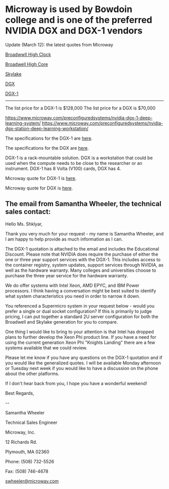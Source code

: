 # Microway is used by Bowdoin college and is one of the preferred NVIDIA DGX and DGX-1 vendors

Update (March 12): the latest quotes from Microway

[Broadwwll High Clock](https://github.com/Pomona-ITS/hpc/blob/master/design/vendors/Microway/Broadwell_High_Clock_MWYQ23428.pdf)

[Broadwell High Core](https://github.com/Pomona-ITS/hpc/blob/master/design/vendors/Microway/Broadwell_High_Core_MWYQ23427.pdf)

[Skylake](https://github.com/Pomona-ITS/hpc/blob/master/design/vendors/Microway/Skylake_MWYQ23433.pdf)

[DGX](https://github.com/Pomona-ITS/hpc/blob/master/design/vendors/Microway/DGX_Station_MWYQ23350-01.pdf)

[DGX-1](https://github.com/Pomona-ITS/hpc/blob/master/design/vendors/Microway/DGX-1_MWYQ23280-01.pdf)

***********************************************************************************************************************
The list price for a DGX-1 is $128,000
The list price for a DGX is $70,000

https://www.microway.com/preconfiguredsystems/nvidia-dgx-1-deep-learning-system/
https://www.microway.com/preconfiguredsystems/nvidia-dgx-station-deep-learning-workstation/

The specifications for the DGX-1 are [here](https://github.com/Pomona-ITS/hpc/blob/master/design/vendors/NVIDIA/NVIDIA-DGX-1-Volta-AI-Supercomputer-Datasheet%20(1).pdf).

The specifications for the DGX are [here](https://github.com/Pomona-ITS/hpc/blob/master/design/vendors/NVIDIA/dgx-station-data-science-supercomputer-datasheet-10232017.pdf).

DGX-1 is a rack-mountable solution. DGX is a workstation that could be used when the compute needs to be close 
to the researcher or an instrument. DGX-1 has 8 Volta (V100) cards, DGX has 4.

Microway quote for DGX-1 is [here](https://github.com/Pomona-ITS/hpc/blob/master/design/vendors/Microway/MWYQ23280.pdf).

Microway quote for DGX is [here](https://github.com/Pomona-ITS/hpc/blob/master/design/vendors/Microway/MWYQ23350.pdf).

## The email from Samantha Wheeler, the technical sales contact:

Hello Ms. Shklyar,

Thank you very much for your request - my name is Samantha Wheeler, and I am happy to help provide as much information as I can.

The DGX-1 quotation is attached to the email and includes the Educational Discount. Please note that NVIDIA does require the purchase of either the one or three year support services with the DGX-1. This includes access to the container registry, system updates, support services through NVIDIA, as well as the hardware warranty. Many colleges and universities choose to purchase the three year service for the hardware warranty.

We do offer systems with Intel Xeon, AMD EPYC, and IBM Power processors. I think having a conversation might be best suited to identify what system characteristics you need in order to narrow it down.

You referenced a Supermicro system in your request below - would you prefer a single or dual socket configuration? If this is primarily to judge pricing, I can put together a standard 2U server configuration for both the Broadwell and Skylake generation for you to compare.

One thing I would like to bring to your attention is that Intel has dropped plans to further develop the Xeon Phi product line. If you have a need for using the current generation Xeon Phi "Knights Landing" there are a few systems available that we could review.

Please let me know if you have any questions on the DGX-1 quotation and if you would like the generalized quotes. I will be available Monday afternoon or Tuesday next week if you would like to have a discussion on the phone about the other platforms.

If I don't hear back from you, I hope you have a wonderful weekend!

Best Regards,

-- 

Samantha Wheeler

Technical Sales Engineer

Microway, Inc. 

12 Richards Rd.

Plymouth, MA 02360

Phone: (508) 732-5526

Fax: (508) 746-4678

swheeler@microway.com
